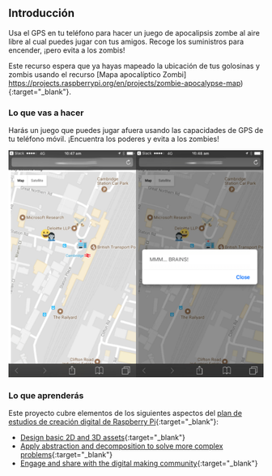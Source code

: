## Introducción

Usa el GPS en tu teléfono para hacer un juego de apocalipsis zombe al aire libre al cual puedes jugar con tus amigos. Recoge los suministros para encender, ¡pero evita a los zombis!


Este recurso espera que ya hayas mapeado la ubicación de tus golosinas y zombis usando el recurso [Mapa apocalíptico Zombi] https://projects.raspberrypi.org/en/projects/zombie-apocalypse-map){:target="_blank"}.



### Lo que vas a hacer

Harás un juego que puedes jugar afuera usando las capacidades de GPS de tu teléfono móvil. ¡Encuentra los poderes y evita a los zombies!

![Juego de ejemplo](images/example-game.png)

### Lo que aprenderás 

Este proyecto cubre elementos de los siguientes aspectos del [plan de estudios de creación digital de Raspberry Pi](http://rpf.io/curriculum){:target="_blank"}:

+ [Design basic 2D and 3D assets](https://curriculum.raspberrypi.org/design/creator/){:target="_blank"}
+ [Apply abstraction and decomposition to solve more complex problems](https://curriculum.raspberrypi.org/programming/developer/){:target="_blank"}
+ [Engage and share with the digital making community](https://curriculum.raspberrypi.org/community-and-sharing/creator/){:target="_blank"}
